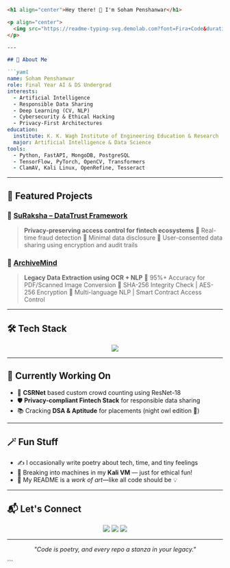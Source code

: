 ````markdown
<h1 align="center">Hey there! 👋 I'm Soham Penshanwar</h1>

<p align="center">
  <img src="https://readme-typing-svg.demolab.com?font=Fira+Code&duration=3000&pause=500&color=8D3DAF&center=true&vCenter=true&width=435&lines=AI+Engineer+%7C+Data+Security+Enthusiast;Open+Source+Contributor+%7C+FastAPI+Lover;Hackathons+%7C+DSA+%7C+Deep+Learning+%7C+Poetry" alt="Typing SVG" />
</p>

---

## 🧠 About Me

```yaml
name: Soham Penshanwar
role: Final Year AI & DS Undergrad
interests:
  - Artificial Intelligence
  - Responsible Data Sharing
  - Deep Learning (CV, NLP)
  - Cybersecurity & Ethical Hacking
  - Privacy-First Architectures
education:
  institute: K. K. Wagh Institute of Engineering Education & Research
  major: Artificial Intelligence & Data Science
tools:
  - Python, FastAPI, MongoDB, PostgreSQL
  - TensorFlow, PyTorch, OpenCV, Transformers
  - ClamAV, Kali Linux, OpenRefine, Tesseract
````

---

## 🚀 Featured Projects

### 🔐 [SuRaksha – DataTrust Framework](https://github.com/thesoham2203)

> **Privacy-preserving access control for fintech ecosystems**
> 🔸 Real-time fraud detection
> 🔸 Minimal data disclosure
> 🔸 User-consented data sharing using encryption and audit trails

### 🧠 [ArchiveMind](https://github.com/thesoham2203)

> **Legacy Data Extraction using OCR + NLP**
> 🔸 95%+ Accuracy for PDF/Scanned Image Conversion
> 🔸 SHA-256 Integrity Check | AES-256 Encryption
> 🔸 Multi-language NLP | Smart Contract Access Control

---

## 🛠️ Tech Stack

<p align="center">
  <img src="https://skillicons.dev/icons?i=python,tensorflow,pytorch,fastapi,mongodb,postgres,linux,opencv,git,docker,aws,vscode" />
</p>

---

## 🎯 Currently Working On

* 🔬 **CSRNet** based custom crowd counting using ResNet-18
* 🛡️ **Privacy-compliant Fintech Stack** for responsible data sharing
* 📚 Cracking **DSA & Aptitude** for placements (night owl edition 🌙)

---

## 🪄 Fun Stuff

* ✍️ I occasionally write poetry about tech, time, and tiny feelings
* 🐧 Breaking into machines in my **Kali VM** — just for ethical fun!
* 🎨 My README is a *work of art*—like all code should be 💡

---

## 📬 Let's Connect

<p align="center">
  <a href="https://linkedin.com/in/soham-penshanwar"><img src="https://img.shields.io/badge/LinkedIn-blue?logo=linkedin&style=for-the-badge" /></a>
  <a href="mailto:sohampenshanwar2203@gmail.com"><img src="https://img.shields.io/badge/Gmail-red?logo=gmail&style=for-the-badge" /></a>
  <a href="https://github.com/thesoham2203"><img src="https://img.shields.io/badge/GitHub-black?logo=github&style=for-the-badge" /></a>
</p>

---

<p align="center"><i>"Code is poetry, and every repo a stanza in your legacy."</i></p>
```
